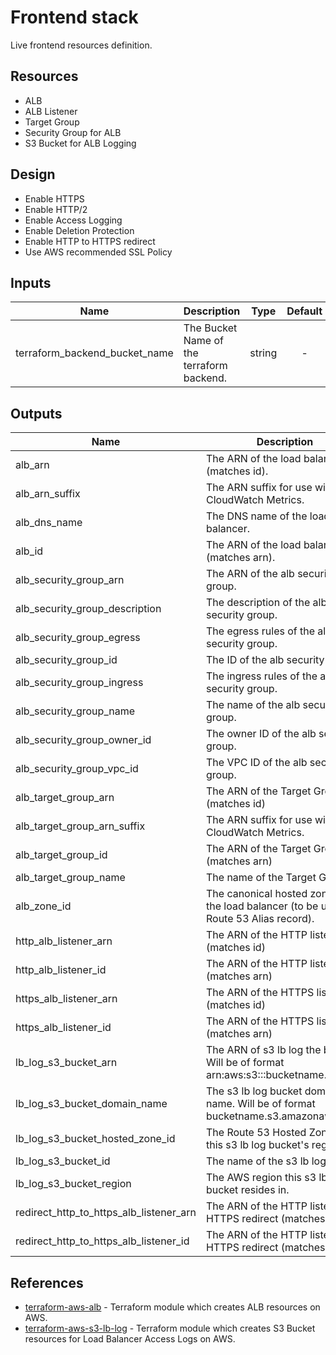 # Frontend stack

Live frontend resources definition.

## Resources

- ALB
- ALB Listener
- Target Group
- Security Group for ALB
- S3 Bucket for ALB Logging

## Design

- Enable HTTPS
- Enable HTTP/2
- Enable Access Logging
- Enable Deletion Protection
- Enable HTTP to HTTPS redirect
- Use AWS recommended SSL Policy

## Inputs

| Name                          | Description                               |  Type  | Default | Required |
| ----------------------------- | ----------------------------------------- | :----: | :-----: | :------: |
| terraform_backend_bucket_name | The Bucket Name of the terraform backend. | string |    -    |   yes    |

## Outputs

| Name                                    | Description                                                                                |
| --------------------------------------- | ------------------------------------------------------------------------------------------ |
| alb_arn                                 | The ARN of the load balancer (matches id).                                                 |
| alb_arn_suffix                          | The ARN suffix for use with CloudWatch Metrics.                                            |
| alb_dns_name                            | The DNS name of the load balancer.                                                         |
| alb_id                                  | The ARN of the load balancer (matches arn).                                                |
| alb_security_group_arn                  | The ARN of the alb security group.                                                         |
| alb_security_group_description          | The description of the alb security group.                                                 |
| alb_security_group_egress               | The egress rules of the alb security group.                                                |
| alb_security_group_id                   | The ID of the alb security group.                                                          |
| alb_security_group_ingress              | The ingress rules of the alb security group.                                               |
| alb_security_group_name                 | The name of the alb security group.                                                        |
| alb_security_group_owner_id             | The owner ID of the alb security group.                                                    |
| alb_security_group_vpc_id               | The VPC ID of the alb security group.                                                      |
| alb_target_group_arn                    | The ARN of the Target Group (matches id)                                                   |
| alb_target_group_arn_suffix             | The ARN suffix for use with CloudWatch Metrics.                                            |
| alb_target_group_id                     | The ARN of the Target Group (matches arn)                                                  |
| alb_target_group_name                   | The name of the Target Group.                                                              |
| alb_zone_id                             | The canonical hosted zone ID of the load balancer (to be used in a Route 53 Alias record). |
| http_alb_listener_arn                   | The ARN of the HTTP listener (matches id)                                                  |
| http_alb_listener_id                    | The ARN of the HTTP listener (matches arn)                                                 |
| https_alb_listener_arn                  | The ARN of the HTTPS listener (matches id)                                                 |
| https_alb_listener_id                   | The ARN of the HTTPS listener (matches arn)                                                |
| lb_log_s3_bucket_arn                    | The ARN of s3 lb log the bucket. Will be of format arn:aws:s3:::bucketname.                |
| lb_log_s3_bucket_domain_name            | The s3 lb log bucket domain name. Will be of format bucketname.s3.amazonaws.com.           |
| lb_log_s3_bucket_hosted_zone_id         | The Route 53 Hosted Zone ID for this s3 lb log bucket's region.                            |
| lb_log_s3_bucket_id                     | The name of the s3 lb log bucket.                                                          |
| lb_log_s3_bucket_region                 | The AWS region this s3 lb log bucket resides in.                                           |
| redirect_http_to_https_alb_listener_arn | The ARN of the HTTP listener of HTTPS redirect (matches id)                                |
| redirect_http_to_https_alb_listener_id  | The ARN of the HTTP listener of HTTPS redirect (matches arn)                               |

## References

- [terraform-aws-alb](https://github.com/tmknom/terraform-aws-alb) - Terraform module which creates ALB resources on AWS.
- [terraform-aws-s3-lb-log](https://github.com/tmknom/terraform-aws-s3-lb-log) - Terraform module which creates S3 Bucket resources for Load Balancer Access Logs on AWS.
